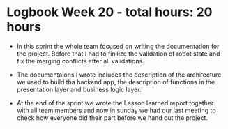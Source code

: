# Logbook Week 20 - total hours: 20 hours

- In this sprint the whole team focused on writing the documentation for the project. Before that I had to finilize the validation of robot state and fix the merging conflicts after all validations. 

- The documentaions I wrote includes the description of the architecture we used to build tha backend app, the description of functions in the presentation layer and business logic layer.

- At the end of the sprint we wrote the Lesson learned report together with all team members and now in sunday we had our last meeting to check how everyone did their part before we hand out the project. 